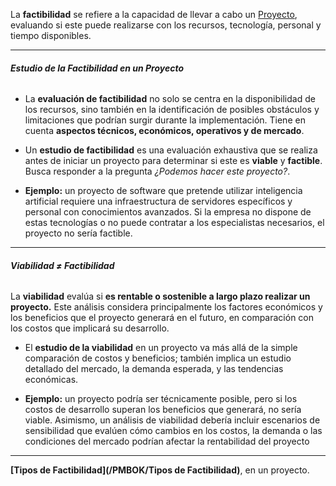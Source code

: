 La **factibilidad** se refiere a la capacidad de llevar a cabo un [Proyecto](/PMBOK/Proyecto), evaluando si este puede realizarse con los recursos, tecnología, personal y tiempo disponibles.
****
###### **Estudio de la Factibilidad en un Proyecto**
- La **evaluación de factibilidad** no solo se centra en la disponibilidad de los recursos, sino también en la identificación de posibles obstáculos y limitaciones que podrían surgir durante la implementación. Tiene en cuenta **aspectos técnicos, económicos, operativos y de mercado**.
- Un **estudio de factibilidad** es una evaluación exhaustiva que se realiza antes de iniciar un proyecto para determinar si este es **viable** y **factible**. Busca responder a la pregunta *¿Podemos hacer este proyecto?*.

- **Ejemplo:** un proyecto de software que pretende utilizar inteligencia artificial requiere una infraestructura de servidores específicos y personal con conocimientos avanzados. Si la empresa no dispone de estas tecnologías o no puede contratar a los especialistas necesarios, el proyecto no sería factible.
****
###### **Viabilidad $\neq$ Factibilidad**
La **viabilidad** evalúa si **es rentable o sostenible a largo plazo realizar un proyecto.** Este análisis considera principalmente los factores económicos y los beneficios que el proyecto generará en el futuro, en comparación con los costos que implicará su desarrollo.
- El **estudio de la viabilidad** en un proyecto va más allá de la simple comparación de costos y beneficios; también implica un estudio detallado del mercado, la demanda esperada, y las tendencias económicas.

- **Ejemplo:** un proyecto podría ser técnicamente posible, pero si los costos de desarrollo superan los beneficios que generará, no sería viable.
Asimismo, un análisis de viabilidad debería incluir escenarios de sensibilidad que evalúen cómo cambios en los costos, la demanda o las condiciones del mercado podrían afectar la rentabilidad del proyecto
****
**[Tipos de Factibilidad](/PMBOK/Tipos de Factibilidad)**, en un proyecto.